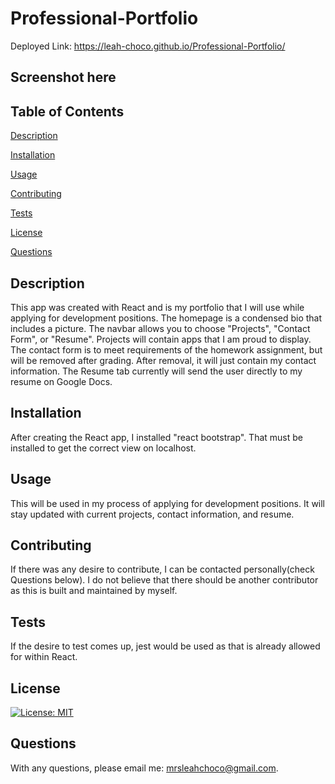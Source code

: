 # Professional-Portfolio

Deployed Link: https://leah-choco.github.io/Professional-Portfolio/

## Screenshot here

## Table of Contents

[Description](#Description)

[Installation](#Installation)

[Usage](#Usage)

[Contributing](#Contributing)

[Tests](#Tests)

[License](#License)

[Questions](#Questions)

## Description

This app was created with React and is my portfolio that I will use while applying for development positions. The homepage is a condensed bio that includes a picture. The navbar allows you to choose "Projects", "Contact Form", or "Resume". Projects will contain apps that I am proud to display. The contact form is to meet requirements of the homework assignment, but will be removed after grading. After removal, it will just contain my contact information. The Resume tab currently will send the user directly to my resume on Google Docs.

## Installation

After creating the React app, I installed "react bootstrap". That must be installed to get the correct view on localhost.

## Usage

This will be used in my process of applying for development positions. It will stay updated with current projects, contact information, and resume.

## Contributing

If there was any desire to contribute, I can be contacted personally(check Questions below). I do not believe that there should be another contributor as this is built and maintained by myself.

## Tests

If the desire to test comes up, jest would be used as that is already allowed for within React.

## License

[![License: MIT](https://img.shields.io/badge/License-MIT-yellow.svg)](https://opensource.org/licenses/MIT)

## Questions

With any questions, please email me: mrsleahchoco@gmail.com.
